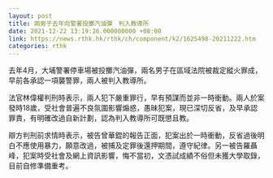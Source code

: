 ```yaml
---
layout: post
title: 兩男子去年向警署投擲汽油彈　判入教導所
date: 2021-12-22 13:19:26.000000000 +08:00
link: https://news.rthk.hk/rthk/ch/component/k2/1625498-20211222.htm
categories: rthk
---
```


去年4月，大埔警署停車場被投擲汽油彈，兩名男子在區域法院被裁定縱火罪成，早前各承認一項襲警罪，兩人被判入教導所。

法官林偉權判刑時表示，兩人犯下嚴重罪行，早有預謀而並非一時衝動。兩人於案發時18歲，受社會普遍不良氛圍影響煽惑，愚昧犯案，現已深切反省，及早承認罪責，有明確改過自新計劃，認為判入教導所可既懲且教。

辯方判刑前求情時表示，被告曾華錕的報告正面，犯案出於一時衝動，反省過後明白不應使用暴力，願意改過，被捕及定罪後還押期間，遵守紀律。另一被告羅聶峰，犯案時受社會及網上資訊影響，悔不當初，文憑試成績不俗但未獲大學取錄，目前自修準備重考。
